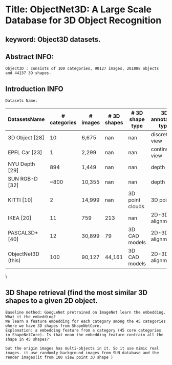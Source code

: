 # Title: ObjectNet3D: A Large Scale Database for 3D Object Recognition
## keyword: Object3D datasets.
## Abstract INFO:
    Object3D : consists of 100 categories, 90127 images, 201888 objects and 44137 3D shapes.
## Introduction INFO
    Datasets Name:
	

| DatasetsName |# categories |   # images  |# 3D shapes |# 3D shape type |3D annotation type |
| --- | --- | --- | --- | --- | --- | 
| 3D Object [28]|10  |6,675     |  nan   | nan    | discretized view    |     
| EPFL  Car [23]  | 1    |2,299     |nan     |   nan  |  continuous view   |     
|  NYU Depth [29] | 894 |1,449     |nan     |nan     |depth     |     
|  SUN RGB-D [32]  | ~800     | 10,355    | nan    | nan    | depth    |    
|  KITTI [10]  | 2    | 14,999    |  nan   | 3D point clouds    |  3D point   |     
|  IKEA [20]   | 11    |   759  |   213  |  nan   | 2D-3D alignment    |     |
|  PASCAL3D+ [40]   |  12   |  30,899   |  79   |   3D CAD models  | 2D-3D alignment    |     
|   ObjectNet3D (this)  |   100  |   90,127  |   44,161  |   3D CAD models  |    2D-3D alignment |     
\

## 3D Shape retrieval (find the most similar 3D shapes to a given 2D object.
    Baseline method: GoogLeNet pretrained on ImageNet learn the embedding.
    What it the embedding?
    We learn a feature embedding for each category among the 45 categories where we have 3D shapes from ShapeNetCore.
    Explanation: a embedding feature from a category (45 core categories in ShapeNetCore). Is that mean the embedding feature contrain all the shape in 45 shapes?
    
    but the origin images has multi-objects in it. So it use mimic real images. it use randomly background images from SUN database and the render images(it from 100 view point 3D shape )
